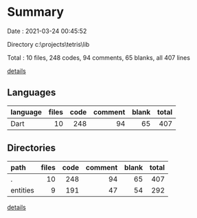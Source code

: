 # Summary

Date : 2021-03-24 00:45:52

Directory c:\projects\tetris\lib

Total : 10 files,  248 codes, 94 comments, 65 blanks, all 407 lines

[details](details.md)

## Languages
| language | files | code | comment | blank | total |
| :--- | ---: | ---: | ---: | ---: | ---: |
| Dart | 10 | 248 | 94 | 65 | 407 |

## Directories
| path | files | code | comment | blank | total |
| :--- | ---: | ---: | ---: | ---: | ---: |
| . | 10 | 248 | 94 | 65 | 407 |
| entities | 9 | 191 | 47 | 54 | 292 |

[details](details.md)